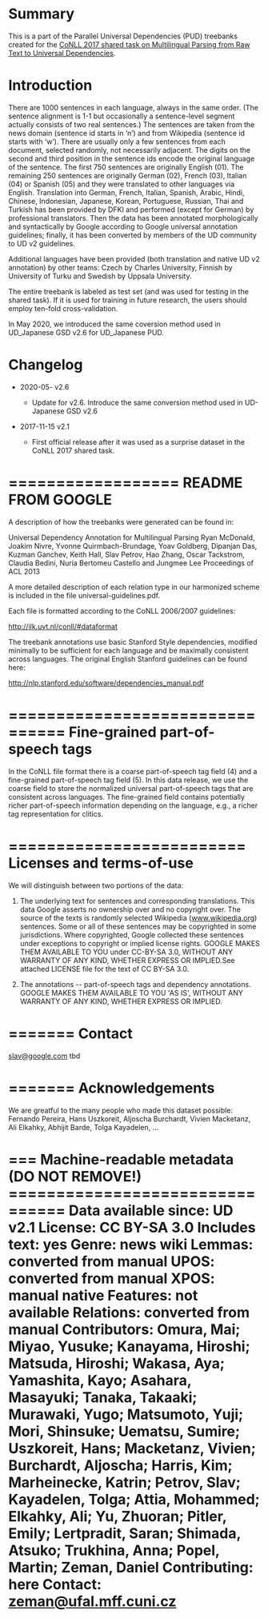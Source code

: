 # Summary

This is a part of the Parallel Universal Dependencies (PUD) treebanks created
for the [CoNLL 2017 shared task on Multilingual Parsing from Raw Text to
Universal Dependencies](http://universaldependencies.org/conll17/).


# Introduction

There are
1000 sentences in each language, always in the same order. (The sentence
alignment is 1-1 but occasionally a sentence-level segment actually consists
of two real sentences.) The sentences are taken from the news domain (sentence
id starts in ‘n’) and from Wikipedia (sentence id starts with ‘w’).  There are
usually only a few sentences from each document, selected randomly, not
necessarily adjacent. The digits on the second and third position in the
sentence ids encode the original language of the sentence. The first 750
sentences are originally English (01). The remaining 250 sentences are
originally German (02), French (03), Italian (04) or Spanish (05) and they
were translated to other languages via English. Translation into German,
French, Italian, Spanish, Arabic, Hindi, Chinese, Indonesian, Japanese,
Korean, Portuguese, Russian, Thai and Turkish has been provided by DFKI and
performed (except for German) by professional translators. Then the data has
been annotated morphologically and syntactically by Google according to Google
universal annotation guidelines; finally, it has been converted by members of
the UD community to UD v2 guidelines.

Additional languages have been provided (both translation and native UD v2
annotation) by other teams: Czech by Charles University, Finnish by University
of Turku and Swedish by Uppsala University.

The entire treebank is labeled as test set (and was used for testing in the
shared task). If it is used for training in future research, the users should
employ ten-fold cross-validation.

In May 2020, we introduced the same coversion method used in UD_Japanese GSD v2.6 for UD_Japanese PUD.


# Changelog

* 2020-05-   v2.6
  * Update for v2.6.  Introduce the same conversion method used in UD-Japanese GSD v2.6

* 2017-11-15 v2.1
  * First official release after it was used as a surprise dataset in the
    CoNLL 2017 shared task.


==================
README FROM GOOGLE
==================

A description of how the treebanks were generated can be found in:

  Universal Dependency Annotation for Multilingual Parsing
  Ryan McDonald, Joakim Nivre, Yvonne Quirmbach-Brundage, Yoav Goldberg,
  Dipanjan Das, Kuzman Ganchev, Keith Hall, Slav Petrov, Hao Zhang,
  Oscar Tackstrom, Claudia Bedini, Nuria Bertomeu Castello and Jungmee Lee
  Proceedings of ACL 2013

A more detailed description of each relation type in our harmonized scheme is
included in the file universal-guidelines.pdf.

Each file is formatted according to the CoNLL 2006/2007 guidelines:

  http://ilk.uvt.nl/conll/#dataformat

The treebank annotations use basic Stanford Style dependencies, modified
minimally to be sufficient for each language and be maximally consistent across
languages. The original English Stanford guidelines can be found here:

  http://nlp.stanford.edu/software/dependencies_manual.pdf

================================
Fine-grained part-of-speech tags
================================

In the CoNLL file format there is a coarse part-of-speech tag field (4) and a
fine-grained part-of-speech tag field (5). In this data release, we use the
coarse field to store the normalized universal part-of-speech tags that are
consistent across languages. The fine-grained field contains potentially richer
part-of-speech information depending on the language, e.g., a richer tag
representation for clitics.

=========================
Licenses and terms-of-use
=========================

We will distinguish between two portions of the data:

1. The underlying text for sentences and corresponding translations. This data Google asserts no ownership over and no copyright over. The source of the texts is randomly selected Wikipedia (www.wikipedia.org) sentences. Some or all of these sentences may be copyrighted in some jurisdictions. Where copyrighted, Google collected these sentences under exceptions to copyright or implied license rights.  GOOGLE MAKES THEM AVAILABLE TO YOU under CC-BY-SA 3.0, WITHOUT ANY WARRANTY OF ANY KIND, WHETHER EXPRESS OR IMPLIED.See attached LICENSE file for the text of CC BY-SA 3.0.

2. The annotations -- part-of-speech tags and dependency annotations. GOOGLE MAKES THEM AVAILABLE TO YOU 'AS IS', WITHOUT ANY WARRANTY OF ANY KIND, WHETHER EXPRESS OR IMPLIED.

=======
Contact
=======

slav@google.com
tbd

=======
Acknowledgements
=======

We are greatful to the many people who made this dataset possible:
Fernando Pereira, Hans Uszkoreit, Aljoscha Burchardt, Vivien Macketanz,
Ali Elkahky, Abhijit Barde, Tolga Kayadelen, ...


=== Machine-readable metadata (DO NOT REMOVE!) ================================
Data available since: UD v2.1
License: CC BY-SA 3.0
Includes text: yes
Genre: news wiki
Lemmas: converted from manual
UPOS: converted from manual
XPOS: manual native
Features: not available
Relations: converted from manual
Contributors: Omura, Mai; Miyao, Yusuke; Kanayama, Hiroshi; Matsuda, Hiroshi; Wakasa, Aya; Yamashita, Kayo; Asahara, Masayuki; Tanaka, Takaaki; Murawaki, Yugo; Matsumoto, Yuji; Mori, Shinsuke; Uematsu, Sumire; Uszkoreit, Hans; Macketanz, Vivien; Burchardt, Aljoscha; Harris, Kim; Marheinecke, Katrin; Petrov, Slav; Kayadelen, Tolga; Attia, Mohammed; Elkahky, Ali; Yu, Zhuoran; Pitler, Emily; Lertpradit, Saran; Shimada, Atsuko; Trukhina, Anna; Popel, Martin; Zeman, Daniel
Contributing: here
Contact: zeman@ufal.mff.cuni.cz
===============================================================================
